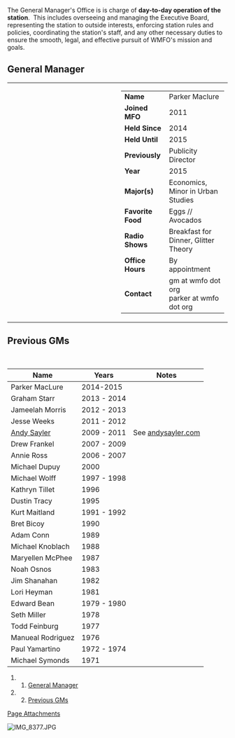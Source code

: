 The General Manager's Office is is charge of **day-to-day operation of the station**.  This includes overseeing and managing the Executive Board, representing the station to outside interests, enforcing station rules and policies, coordinating the station's staff, and any other necessary duties to ensure the smooth, legal, and effective pursuit of WMFO's mission and goals.

General Manager
---------------

<table>
<col width="50%" />
<col width="50%" />
<tbody>
<tr class="odd">
<td align="left"><p><a href="https://wiki.wmfo.org/@api/deki/files/822/=IMG_8377.JPG" title="IMG_8377.JPG"><embed src="https://wiki.wmfo.org/@api/deki/files/822/=IMG_8377.JPG?size=webview" /></a></p></td>
<td align="left"><table>
<tbody>
<tr class="odd">
<td align="left"><strong>Name</strong></td>
<td align="left">Parker Maclure</td>
</tr>
<tr class="even">
<td align="left"><strong>Joined MFO</strong></td>
<td align="left">2011</td>
</tr>
<tr class="odd">
<td align="left"><strong>Held Since</strong></td>
<td align="left">2014</td>
</tr>
<tr class="even">
<td align="left"><strong>Held Until</strong></td>
<td align="left">2015</td>
</tr>
<tr class="odd">
<td align="left"><strong>Previously</strong></td>
<td align="left">Publicity Director</td>
</tr>
<tr class="even">
<td align="left"><strong>Year</strong></td>
<td align="left">2015</td>
</tr>
<tr class="odd">
<td align="left"><strong>Major(s)</strong></td>
<td align="left">Economics, Minor in Urban Studies</td>
</tr>
<tr class="even">
<td align="left"><strong>Favorite Food</strong></td>
<td align="left">Eggs // Avocados</td>
</tr>
<tr class="odd">
<td align="left"><strong>Radio Shows</strong></td>
<td align="left">Breakfast for Dinner, Glitter Theory</td>
</tr>
<tr class="even">
<td align="left"><strong>Office Hours</strong></td>
<td align="left">By appointment</td>
</tr>
<tr class="odd">
<td align="left"><strong>Contact</strong></td>
<td align="left"><script type="text/javascript">
<!--
h='&#x77;&#x6d;&#102;&#x6f;&#46;&#x6f;&#114;&#x67;';a='&#64;';n='&#x67;&#x6d;';e=n+a+h;
document.write('<a h'+'ref'+'="ma'+'ilto'+':'+e+'">'+e+'<\/'+'a'+'>');
// -->
</script><noscript>&#x67;&#x6d;&#32;&#x61;&#116;&#32;&#x77;&#x6d;&#102;&#x6f;&#32;&#100;&#x6f;&#116;&#32;&#x6f;&#114;&#x67;</noscript><br /> <script type="text/javascript">
<!--
h='&#x77;&#x6d;&#102;&#x6f;&#46;&#x6f;&#114;&#x67;';a='&#64;';n='&#112;&#x61;&#114;&#x6b;&#x65;&#114;';e=n+a+h;
document.write('<a h'+'ref'+'="ma'+'ilto'+':'+e+'">'+e+'<\/'+'a'+'>');
// -->
</script><noscript>&#112;&#x61;&#114;&#x6b;&#x65;&#114;&#32;&#x61;&#116;&#32;&#x77;&#x6d;&#102;&#x6f;&#32;&#100;&#x6f;&#116;&#32;&#x6f;&#114;&#x67;</noscript></td>
</tr>
</tbody>
</table></td>
</tr>
</tbody>
</table>

Previous GMs
------------

 


| Name | Years | Notes |
|------|-------|-------|
|Parker MacLure|2014-2015| |
|Graham Starr|2013 - 2014| |
|Jameelah Morris|2012 - 2013| |
|Jesse Weeks|2011 - 2012| |
|[Andy Sayler](https://wiki.wmfo.org/User:AndySayler?view=home "https://wiki.wmfo.org/User:AndySayler?view=home")|2009 - 2011|See [andysayler.com](http://www.andysayler.com "http://www.andysayler.com")|
|Drew Frankel|2007 - 2009| |
|Annie Ross|2006 - 2007| |
|Michael Dupuy|2000| |
|Michael Wolff|1997 - 1998| |
|Kathryn Tillet|1996| |
|Dustin Tracy|1995| |
|Kurt Maitland|1991 - 1992| |
|Bret Bicoy|1990| |
|Adam Conn|1989| |
|Michael Knoblach|1988| |
|Maryellen McPhee|1987| |
|Noah Osnos|1983| |
|Jim Shanahan|1982| |
|Lori Heyman|1981| |
|Edward Bean|1979 - 1980| |
|Seth Miller|1978| |
|Todd Feinburg|1977| |
|Manueal Rodriguez|1976| |
|Paul Yamartino|1972 - 1974| |
|Michael Symonds|1971| |

1.  1. [General Manager](#General_Manager)
2.  2. [Previous GMs](#Previous_GMs)

[Page Attachments](https://wiki-files.wmfo.org/About_WMFO/Executive_Board/GM%27s_Office)

![IMG_8377.JPG](https://wiki-files.wmfo.org/About_WMFO/Executive_Board/GM%27s_Office/IMG_8377.JPG)
